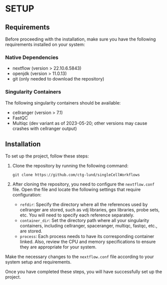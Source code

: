 # SETUP

## Requirements
Before proceeding with the installation, make sure you have the following requirements installed on your system:

### Native Dependencies
* nextflow (version > 22.10.6.5843)
* openjdk (version > 11.0.13)
* git (only needed to download the repository)

### Singularity Containers
The following singularity containers should be available:

* cellranger (version > 7.1)
* FastQC
* Multiqc (dev variant as of 2023-05-20; other versions may cause crashes with cellranger output)

## Installation
To set up the project, follow these steps:

1. Clone the repository by running the following command:
   ```
   git clone https://github.com/ctg-lund/singleCellWorkflows
   ```

2. After cloning the repository, you need to configure the `nextflow.conf` file. Open the file and locate the following settings that require configuration:

   * `refdir`: Specify the directory where all the references used by cellranger are stored, such as vdj libraries, gex libraries, probe sets, etc. You will need to specify each reference separately.
   * `container_dir`: Set the directory path where all your singularity containers, including cellranger, spaceranger, multiqc, fastqc, etc., are stored.
   * `process`: Each process needs to have its corresponding container linked. Also, review the CPU and memory specifications to ensure they are appropriate for your system.

Make the necessary changes to the `nextflow.conf` file according to your system setup and requirements.

Once you have completed these steps, you will have successfully set up the project.